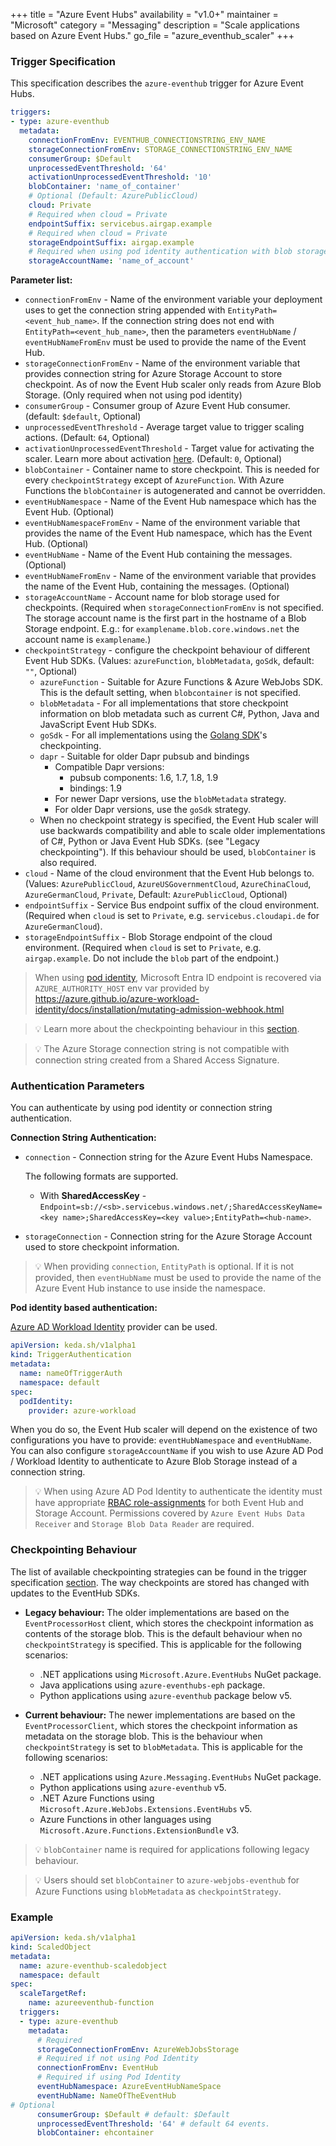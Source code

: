 +++
title = "Azure Event Hubs"
availability = "v1.0+"
maintainer = "Microsoft"
category = "Messaging"
description = "Scale applications based on Azure Event Hubs."
go_file = "azure_eventhub_scaler"
+++

### Trigger Specification

This specification describes the `azure-eventhub` trigger for Azure Event Hubs.

```yaml
triggers:
- type: azure-eventhub
  metadata:
    connectionFromEnv: EVENTHUB_CONNECTIONSTRING_ENV_NAME
    storageConnectionFromEnv: STORAGE_CONNECTIONSTRING_ENV_NAME
    consumerGroup: $Default
    unprocessedEventThreshold: '64'
    activationUnprocessedEventThreshold: '10'
    blobContainer: 'name_of_container'
    # Optional (Default: AzurePublicCloud)
    cloud: Private
    # Required when cloud = Private
    endpointSuffix: servicebus.airgap.example
    # Required when cloud = Private
    storageEndpointSuffix: airgap.example
    # Required when using pod identity authentication with blob storage
    storageAccountName: 'name_of_account'
```

**Parameter list:**

- `connectionFromEnv` - Name of the environment variable your deployment uses to get the connection string appended with `EntityPath=<event_hub_name>`. If the connection string does not end with `EntityPath=<event_hub_name>`, then the parameters `eventHubName` / `eventHubNameFromEnv` must be used to provide the name of the Event Hub.
- `storageConnectionFromEnv` - Name of the environment variable that provides connection string for Azure Storage Account to store checkpoint. As of now the Event Hub scaler only reads from Azure Blob Storage. (Only required when not using pod identity)
- `consumerGroup` - Consumer group of Azure Event Hub consumer. (default: `$default`, Optional)
- `unprocessedEventThreshold` - Average target value to trigger scaling actions. (Default: `64`, Optional)
- `activationUnprocessedEventThreshold` - Target value for activating the scaler. Learn more about activation [here](./../concepts/scaling-deployments.md#activating-and-scaling-thresholds). (Default: `0`, Optional)
- `blobContainer` - Container name to store checkpoint. This is needed for every `checkpointStrategy` except of `AzureFunction`. With Azure Functions the `blobContainer` is autogenerated and cannot be overridden.
- `eventHubNamespace` - Name of the Event Hub namespace which has the Event Hub. (Optional)
- `eventHubNamespaceFromEnv` - Name of the environment variable that provides the name of the Event Hub namespace, which has the Event Hub. (Optional)
- `eventHubName` - Name of the Event Hub containing the messages. (Optional)
- `eventHubNameFromEnv` - Name of the environment variable that provides the name of the Event Hub, containing the messages. (Optional)
- `storageAccountName` - Account name for blob storage used for checkpoints. (Required when `storageConnectionFromEnv` is not specified. The storage account name is the first part in the hostname of a Blob Storage endpoint. E.g.: for `examplename.blob.core.windows.net` the account name is `examplename`.)
- `checkpointStrategy` - configure the checkpoint behaviour of different Event Hub SDKs. (Values: `azureFunction`, `blobMetadata`, `goSdk`, default: `""`, Optional)
    - `azureFunction` - Suitable for Azure Functions & Azure WebJobs SDK. This is the default setting, when `blobcontainer` is not specified.
    - `blobMetadata` - For all implementations that store checkpoint information on blob metadata such as current C#, Python, Java and JavaScript Event Hub SDKs.
    - `goSdk` - For all implementations using the [Golang SDK](https://github.com/Azure/azure-event-hubs-go)'s checkpointing.
    - `dapr` - Suitable for older Dapr pubsub and bindings
      - Compatible Dapr versions:
        - pubsub components: 1.6, 1.7, 1.8, 1.9
        - bindings: 1.9
      - For newer Dapr versions, use the `blobMetadata` strategy.
      - For older Dapr versions, use the `goSdk` strategy.
    - When no checkpoint strategy is specified, the Event Hub scaler will use backwards compatibility and able to scale older implementations of C#, Python or Java Event Hub SDKs. (see "Legacy checkpointing"). If this behaviour should be used, `blobContainer` is also required.
- `cloud` - Name of the cloud environment that the Event Hub belongs to. (Values: `AzurePublicCloud`, `AzureUSGovernmentCloud`, `AzureChinaCloud`, `AzureGermanCloud`, `Private`, Default: `AzurePublicCloud`, Optional)
- `endpointSuffix` - Service Bus endpoint suffix of the cloud environment. (Required when `cloud` is set to `Private`, e.g. `servicebus.cloudapi.de` for `AzureGermanCloud`).
- `storageEndpointSuffix` - Blob Storage endpoint of the cloud environment. (Required when `cloud` is set to `Private`, e.g. `airgap.example`. Do not include the `blob` part of the endpoint.)

> When using [pod identity](../authentication-providers/azure-ad-workload-identity.md), Microsoft Entra ID endpoint is recovered via `AZURE_AUTHORITY_HOST` env var provided by https://azure.github.io/azure-workload-identity/docs/installation/mutating-admission-webhook.html

> 💡 Learn more about the checkpointing behaviour in this [section](#checkpointing-behaviour).

> 💡 The Azure Storage connection string is not compatible with connection string created from a Shared Access Signature.

### Authentication Parameters

You can authenticate by using pod identity or connection string authentication.

**Connection String Authentication:**

- `connection` - Connection string for the Azure Event Hubs Namespace.
  
  The following formats are supported.
  
  - With **SharedAccessKey** - `Endpoint=sb://<sb>.servicebus.windows.net/;SharedAccessKeyName=<key name>;SharedAccessKey=<key value>;EntityPath=<hub-name>`.

- `storageConnection` - Connection string for the Azure Storage Account used to store checkpoint information.

> 💡 When providing `connection`, `EntityPath` is optional. If it is not provided, then `eventHubName` must be used to provide the name of the Azure Event Hub instance to use inside the namespace.

**Pod identity based authentication:**

[Azure AD Workload Identity](https://azure.github.io/azure-workload-identity/docs/) provider can be used.

```yaml
apiVersion: keda.sh/v1alpha1
kind: TriggerAuthentication
metadata:
  name: nameOfTriggerAuth
  namespace: default
spec:
  podIdentity:
    provider: azure-workload
```

When you do so, the Event Hub scaler will depend on the existence of two configurations you have to provide: `eventHubNamespace` and `eventHubName`. You can also configure `storageAccountName` if you wish to use Azure AD Pod / Workload Identity to authenticate to Azure Blob Storage instead of a connection string.

> 💡 When using Azure AD Pod Identity to authenticate the identity must have appropriate [RBAC role-assignments](https://docs.microsoft.com/azure/role-based-access-control/role-assignments-steps) for both Event Hub and Storage Account. Permissions covered by `Azure Event Hubs Data Receiver` and `Storage Blob Data Reader` are required.

### Checkpointing Behaviour

The list of available checkpointing strategies can be found in the trigger specification [section](#trigger-specification). The way checkpoints are stored
has changed with updates to the EventHub SDKs.

* **Legacy behaviour:** The older implementations are based on the `EventProcessorHost` client, which stores the checkpoint information as contents of
the storage blob. This is the default behaviour when no `checkpointStrategy` is specified.
This is applicable for the following scenarios:
  - .NET applications using `Microsoft.Azure.EventHubs` NuGet package.
  - Java applications using `azure-eventhubs-eph` package.
  - Python applications using `azure-eventhub` package below v5.

* **Current behaviour:** The newer implementations are based on the `EventProcessorClient`, which stores the checkpoint information as metadata on
the storage blob. This is the behaviour when `checkpointStrategy` is set to `blobMetadata`.
This is applicable for the following scenarios:
  - .NET applications using `Azure.Messaging.EventHubs` NuGet package.
  - Python applications using `azure-eventhub` v5.
  - .NET Azure Functions using `Microsoft.Azure.WebJobs.Extensions.EventHubs` v5.
  - Azure Functions in other languages using `Microsoft.Azure.Functions.ExtensionBundle` v3.

> 💡 `blobContainer` name is required for applications following legacy behaviour.

> 💡 Users should set `blobContainer` to `azure-webjobs-eventhub` for Azure Functions using `blobMetadata` as `checkpointStrategy`.

### Example

```yaml
apiVersion: keda.sh/v1alpha1
kind: ScaledObject
metadata:
  name: azure-eventhub-scaledobject
  namespace: default
spec:
  scaleTargetRef:
    name: azureeventhub-function
  triggers:
  - type: azure-eventhub
    metadata:
      # Required
      storageConnectionFromEnv: AzureWebJobsStorage
      # Required if not using Pod Identity
      connectionFromEnv: EventHub
      # Required if using Pod Identity
      eventHubNamespace: AzureEventHubNameSpace
      eventHubName: NameOfTheEventHub
# Optional
      consumerGroup: $Default # default: $Default
      unprocessedEventThreshold: '64' # default 64 events.
      blobContainer: ehcontainer
```
